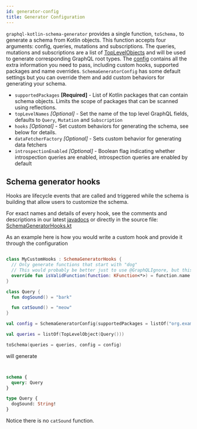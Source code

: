 ```yaml
---
id: generator-config
title: Generator Configuration
---
```

`graphql-kotlin-schema-generator` provides a single function, `toSchema,` to generate a schema from Kotlin objects. This
function accepts four arguments: config, queries, mutations and subscriptions. The queries, mutations and subscriptions
are a list of
[TopLevelObjects](https://github.com/ExpediaGroup/graphql-kotlin/blob/master/generator/graphql-kotlin-schema-generator/src/main/kotlin/com/expediagroup/graphql/generator/TopLevelObject.kt)
and will be used to generate corresponding GraphQL root types. The
[config](https://github.com/ExpediaGroup/graphql-kotlin/blob/master/generator/graphql-kotlin-schema-generator/src/main/kotlin/com/expediagroup/graphql/generator/SchemaGeneratorConfig.kt)
contains all the extra information you need to pass, including custom hooks, supported packages and name overrides.
`SchemaGeneratorConfig` has some default settings but you can override them and add custom behaviors for generating your
schema.

-   `supportedPackages` **[Required]** - List of Kotlin packages that can contain schema objects. Limits the scope of
    packages that can be scanned using reflections.
-   `topLevelNames` _[Optional]_ - Set the name of the top level GraphQL fields, defaults to `Query`, `Mutation` and
    `Subscription`
-   `hooks` _[Optional]_ - Set custom behaviors for generating the schema, see below for details.
-   `dataFetcherFactory` _[Optional]_ - Sets custom behavior for generating data fetchers
-   `introspectionEnabled` _[Optional]_ - Boolean flag indicating whether introspection queries are enabled, introspection queries are enabled by default

## Schema generator hooks

Hooks are lifecycle events that are called and triggered while the schema is building that allow users to customize the
schema.

For exact names and details of every hook, see the comments and descriptions in our latest
[javadocs](https://www.javadoc.io/doc/com.expediagroup/graphql-kotlin-schema-generator) or directly in the source file:
[SchemaGeneratorHooks.kt](https://github.com/ExpediaGroup/graphql-kotlin/blob/master/generator/graphql-kotlin-schema-generator/src/main/kotlin/com/expediagroup/generator/graphql/hooks/SchemaGeneratorHooks.kt)

As an example here is how you would write a custom hook and provide it through the configuration

```kotlin

class MyCustomHooks : SchemaGeneratorHooks {
  // Only generate functions that start with "dog"
  // This would probably be better just to use @GraphQLIgnore, but this is just an example
  override fun isValidFunction(function: KFunction<*>) = function.name.startsWith("dog")
}

class Query {
  fun dogSound() = "bark"

  fun catSound() = "meow"
}

val config = SchemaGeneratorConfig(supportedPackages = listOf("org.example"), hooks = MyCustomHooks())

val queries = listOf(TopLevelObject(Query()))

toSchema(queries = queries, config = config)

```

will generate

```graphql


schema {
  query: Query
}

type Query {
  dogSound: String!
}

```

Notice there is no `catSound` function.
